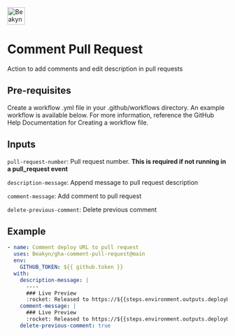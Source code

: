 <img src="https://beakyn.com/assets/beakyn-logo-v2-color.png" alt="Beakyn" height="40" />

# Comment Pull Request

Action to add comments and edit description in pull requests

## Pre-requisites

Create a workflow .yml file in your .github/workflows directory. An example workflow is available below. For more information, reference the GitHub Help Documentation for Creating a workflow file.

## Inputs

`pull-request-number`: Pull request number. **This is required if not running in a pull_request event**

`description-message`: Append message to pull request description

`comment-message`: Add comment to pull request

`delete-previous-comment`: Delete previous comment

## Example

```yaml
- name: Comment deploy URL to pull request
  uses: Beakyn/gha-comment-pull-request@main
  env:
    GITHUB_TOKEN: ${{ github.token }}
  with:
    description-message: |
      ----
      ### Live Preview
      :rocket: Released to https://${{steps.environment.outputs.deployUrl}}
    comment-message: |
      ### Live Preview
      :rocket: Released to https://${{steps.environment.outputs.deployUrl}}
    delete-previous-comment: true
```
